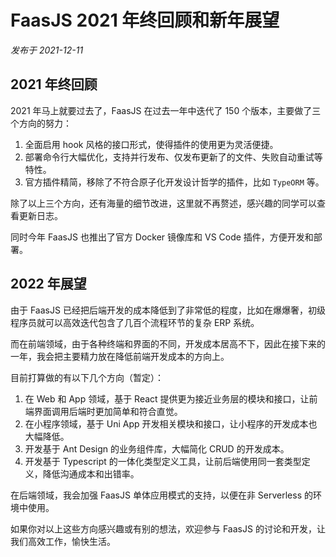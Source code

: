 # FaasJS 2021 年终回顾和新年展望

*发布于 2021-12-11*

## 2021 年终回顾

2021 年马上就要过去了，FaasJS 在过去一年中迭代了 150 个版本，主要做了三个方向的努力：

1. 全面启用 hook 风格的接口形式，使得插件的使用更为灵活便捷。
2. 部署命令行大幅优化，支持并行发布、仅发布更新了的文件、失败自动重试等特性。
3. 官方插件精简，移除了不符合原子化开发设计哲学的插件，比如 `TypeORM` 等。

除了以上三个方向，还有海量的细节改进，这里就不再赘述，感兴趣的同学可以查看更新日志。

同时今年 FaasJS 也推出了官方 Docker 镜像库和 VS Code 插件，方便开发和部署。

## 2022 年展望

由于 FaasJS 已经把后端开发的成本降低到了非常低的程度，比如在爆爆奢，初级程序员就可以高效迭代包含了几百个流程环节的复杂 ERP 系统。

而在前端领域，由于各种终端和界面的不同，开发成本居高不下，因此在接下来的一年，我会把主要精力放在降低前端开发成本的方向上。

目前打算做的有以下几个方向（暂定）：

1. 在 Web 和 App 领域，基于 React 提供更为接近业务层的模块和接口，让前端界面调用后端时更加简单和符合直觉。
2. 在小程序领域，基于 Uni App 开发相关模块和接口，让小程序的开发成本也大幅降低。
3. 开发基于 Ant Design 的业务组件库，大幅简化 CRUD 的开发成本。
4. 开发基于 Typescript 的一体化类型定义工具，让前后端使用同一套类型定义，降低沟通成本和出错率。

在后端领域，我会加强 FaasJS 单体应用模式的支持，以便在非 Serverless 的环境中使用。

如果你对以上这些方向感兴趣或有别的想法，欢迎参与 FaasJS 的讨论和开发，让我们高效工作，愉快生活。
